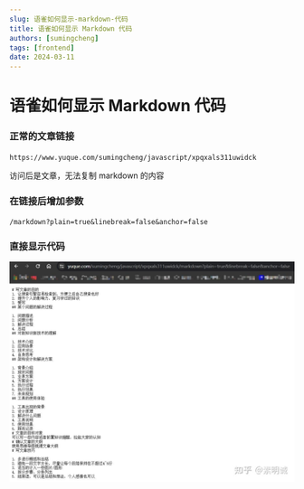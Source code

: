 ```yaml
---
slug: 语雀如何显示-markdown-代码
title: 语雀如何显示 Markdown 代码
authors: [sumingcheng]
tags: [frontend]
date: 2024-03-11
---
```


# 语雀如何显示 Markdown 代码



 

### 正常的文章链接  

`https://www.yuque.com/sumingcheng/javascript/xpqxals311uwidck`

访问后是文章，无法复制 markdown 的内容

### 在链接后增加参数  

`/markdown?plain=true&linebreak=false&anchor=false`

### 直接显示代码  
![be0a07347c6715499ecbc27cf444cb9e](../image/be0a07347c6715499ecbc27cf444cb9e.jpg)